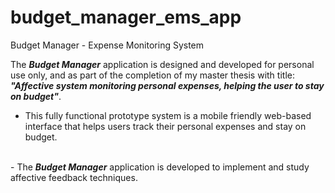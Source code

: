 # budget_manager_ems_app
Budget Manager - Expense Monitoring System

 The <i><b>Budget Manager</b></i> application is designed and developed for personal use only, and as part of the completion of my master thesis with title: <br>
 <i><b>  "Affective system monitoring personal expenses, helping the user to stay on budget"</b></i>.
<br>
- This fully functional prototype system is a mobile friendly web-based interface that helps users track their personal expenses and stay on budget.
<br>
- The  <i><b>Budget Manager</b></i> application is developed to implement and study affective feedback techniques.
<br>
